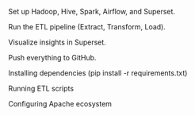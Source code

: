 Set up Hadoop, Hive, Spark, Airflow, and Superset.

Run the ETL pipeline (Extract, Transform, Load).

Visualize insights in Superset.

Push everything to GitHub.





Installing dependencies (pip install -r requirements.txt)

Running ETL scripts

Configuring Apache ecosystem













